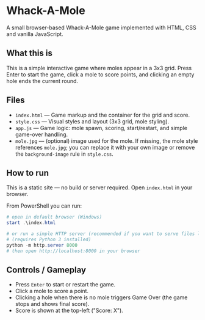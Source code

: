 # Whack-A-Mole

A small browser-based Whack-A-Mole game implemented with HTML, CSS and vanilla JavaScript.

## What this is

This is a simple interactive game where moles appear in a 3x3 grid. Press Enter to start the game, click a mole to score points, and clicking an empty hole ends the current round.

## Files

- `index.html` — Game markup and the container for the grid and score.
- `style.css` — Visual styles and layout (3x3 grid, mole styling).
- `app.js` — Game logic: mole spawn, scoring, start/restart, and simple game-over handling.
- `mole.jpg` — (optional) image used for the mole. If missing, the mole style references `mole.jpg`; you can replace it with your own image or remove the `background-image` rule in `style.css`.

## How to run

This is a static site — no build or server required. Open `index.html` in your browser.

From PowerShell you can run:

```powershell
# open in default browser (Windows)
start .\index.html

# or run a simple HTTP server (recommended if you want to serve files locally)
# (requires Python 3 installed)
python -m http.server 8000
# then open http://localhost:8000 in your browser
```

## Controls / Gameplay

- Press `Enter` to start or restart the game.
- Click a mole to score a point.
- Clicking a hole when there is no mole triggers Game Over (the game stops and shows final score).
- Score is shown at the top-left ("Score: X").







